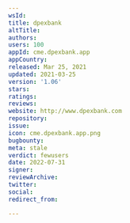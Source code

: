 ```yaml
---
wsId: 
title: dpexbank
altTitle: 
authors: 
users: 100
appId: cme.dpexbank.app
appCountry: 
released: Mar 25, 2021
updated: 2021-03-25
version: '1.06'
stars: 
ratings: 
reviews: 
website: http://www.dpexbank.com
repository: 
issue: 
icon: cme.dpexbank.app.png
bugbounty: 
meta: stale
verdict: fewusers
date: 2022-07-31
signer: 
reviewArchive: 
twitter: 
social: 
redirect_from: 

---
```


